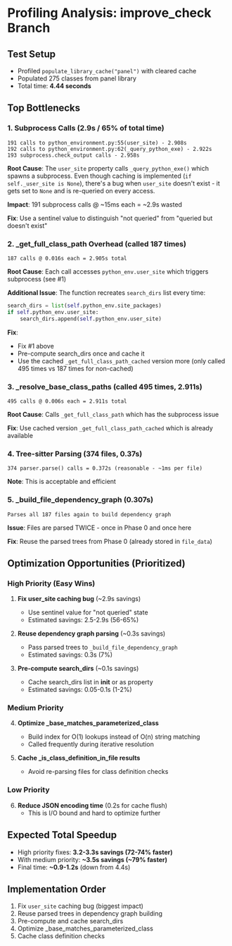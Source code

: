# Profiling Analysis: improve_check Branch

## Test Setup

- Profiled `populate_library_cache("panel")` with cleared cache
- Populated 275 classes from panel library
- Total time: **4.44 seconds**

## Top Bottlenecks

### 1. Subprocess Calls (2.9s / 65% of total time)

```
191 calls to python_environment.py:55(user_site) - 2.908s
192 calls to python_environment.py:62(_query_python_exe) - 2.922s
193 subprocess.check_output calls - 2.958s
```

**Root Cause**: The `user_site` property calls `_query_python_exe()` which spawns a subprocess. Even though caching is implemented (`if self._user_site is None`), there's a bug when `user_site` doesn't exist - it gets set to `None` and is re-queried on every access.

**Impact**: 191 subprocess calls @ ~15ms each = ~2.9s wasted

**Fix**: Use a sentinel value to distinguish "not queried" from "queried but doesn't exist"

### 2. \_get_full_class_path Overhead (called 187 times)

```
187 calls @ 0.016s each = 2.905s total
```

**Root Cause**: Each call accesses `python_env.user_site` which triggers subprocess (see #1)

**Additional Issue**: The function recreates `search_dirs` list every time:

```python
search_dirs = list(self.python_env.site_packages)
if self.python_env.user_site:
    search_dirs.append(self.python_env.user_site)
```

**Fix**:

- Fix #1 above
- Pre-compute search_dirs once and cache it
- Use the cached `_get_full_class_path_cached` version more (only called 495 times vs 187 times for non-cached)

### 3. \_resolve_base_class_paths (called 495 times, 2.911s)

```
495 calls @ 0.006s each = 2.911s total
```

**Root Cause**: Calls `_get_full_class_path` which has the subprocess issue

**Fix**: Use cached version `_get_full_class_path_cached` which is already available

### 4. Tree-sitter Parsing (374 files, 0.37s)

```
374 parser.parse() calls = 0.372s (reasonable - ~1ms per file)
```

**Note**: This is acceptable and efficient

### 5. \_build_file_dependency_graph (0.307s)

```
Parses all 187 files again to build dependency graph
```

**Issue**: Files are parsed TWICE - once in Phase 0 and once here

**Fix**: Reuse the parsed trees from Phase 0 (already stored in `file_data`)

## Optimization Opportunities (Prioritized)

### High Priority (Easy Wins)

1. **Fix user_site caching bug** (~2.9s savings)
   - Use sentinel value for "not queried" state
   - Estimated savings: 2.5-2.9s (56-65%)

2. **Reuse dependency graph parsing** (~0.3s savings)
   - Pass parsed trees to `_build_file_dependency_graph`
   - Estimated savings: 0.3s (7%)

3. **Pre-compute search_dirs** (~0.1s savings)
   - Cache search_dirs list in **init** or as property
   - Estimated savings: 0.05-0.1s (1-2%)

### Medium Priority

4. **Optimize \_base_matches_parameterized_class**
   - Build index for O(1) lookups instead of O(n) string matching
   - Called frequently during iterative resolution

5. **Cache \_is_class_definition_in_file results**
   - Avoid re-parsing files for class definition checks

### Low Priority

6. **Reduce JSON encoding time** (0.2s for cache flush)
   - This is I/O bound and hard to optimize further

## Expected Total Speedup

- High priority fixes: **3.2-3.3s savings (72-74% faster)**
- With medium priority: **~3.5s savings (~79% faster)**
- Final time: **~0.9-1.2s** (down from 4.4s)

## Implementation Order

1. Fix `user_site` caching bug (biggest impact)
2. Reuse parsed trees in dependency graph building
3. Pre-compute and cache search_dirs
4. Optimize \_base_matches_parameterized_class
5. Cache class definition checks
